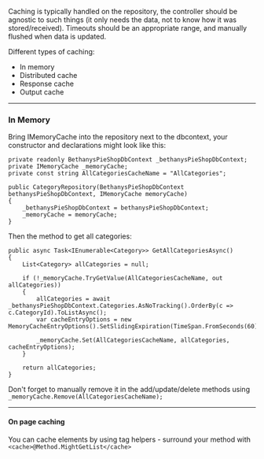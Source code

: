 Caching is typically handled on the repository, the controller should be agnostic to such things (it only needs the data, not to know how it was stored/received).  Timeouts should be an appropriate range, and manually flushed when data is updated.

Different types of caching:
- In memory
- Distributed cache
- Response cache
- Output cache

----

### In Memory

Bring IMemoryCache into the repository next to the dbcontext, your constructor and declarations might look like this:

```
private readonly BethanysPieShopDbContext _bethanysPieShopDbContext;
private IMemoryCache _memoryCache;
private const string AllCategoriesCacheName = "AllCategories";

public CategoryRepository(BethanysPieShopDbContext bethanysPieShopDbContext, IMemoryCache memoryCache)
{
    _bethanysPieShopDbContext = bethanysPieShopDbContext;
    _memoryCache = memoryCache;
}
```

Then the method to get all categories:

```
public async Task<IEnumerable<Category>> GetAllCategoriesAsync()
{
    List<Category> allCategories = null;

    if (!_memoryCache.TryGetValue(AllCategoriesCacheName, out allCategories))
    {
        allCategories = await _bethanysPieShopDbContext.Categories.AsNoTracking().OrderBy(c => c.CategoryId).ToListAsync();
        var cacheEntryOptions = new MemoryCacheEntryOptions().SetSlidingExpiration(TimeSpan.FromSeconds(60));

        _memoryCache.Set(AllCategoriesCacheName, allCategories, cacheEntryOptions);
    }
  
    return allCategories;
}
```

Don't forget to manually remove it in the add/update/delete methods using `_memoryCache.Remove(AllCategoriesCacheName);`


---

#### On page caching

You can cache elements by using tag helpers - surround your method with `<cache>@Method.MightGetList</cache>`